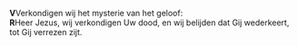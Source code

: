 **V**Verkondigen wij het mysterie van het geloof:\
**R**Heer Jezus, wij verkondigen Uw dood, en wij belijden dat Gij
wederkeert, tot Gij verrezen zijt.
